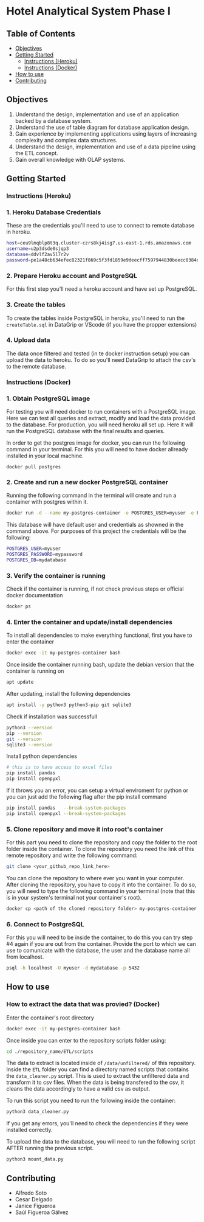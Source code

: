# Hotel Analytical System Phase I

## Table of Contents
- [Objectives](#objectives)
- [Getting Started](#getting-started)
  - [Instructions (Heroku)](#instructions-heroku)
  - [Instructions (Docker)](#instructions-docker)
- [How to use](#How-to-use)
- [Contributing](#contributing)

## Objectives
1. Understand the design, implementation and use of an application backed by a database system. 
2. Understand the use of table diagram for database application design.  
3. Gain experience by implementing applications using layers of increasing complexity and complex data structures. 
4. Understand the design, implementation and use of a data pipeline using the ETL concept. 
5. Gain overall knowledge with OLAP systems.

## Getting Started

### Instructions (Heroku)

### 1. Heroku Database Credentials
These are the credentials you'll need to use to connect to remote database in heroku.
```bash
host=ceu9lmqblp8t3q.cluster-czrs8kj4isg7.us-east-1.rds.amazonaws.com
username=u2p3dsde0sjqp3
database=ddvlf2av5l7r2v
password=pe1a48cb634efec82321f869c5f3fd1859e9deecff7597944830beecc0384d637
```

### 2. Prepare Heroku account and PostgreSQL
For this first step you'll need a heroku account and have set up PostgreSQL.

### 3. Create the tables
To create the tables inside PostgreSQL in heroku, you'll need to run the `createTable.sql` in DataGrip or
VScode (if you have the propper extensions)

### 4. Upload data
The data once filtered and tested (in te docker instruction setup) you can upload the data to heroku.
To do so you'll need DataGrip to attach the csv's to the remote database.

### Instructions (Docker)

### 1. Obtain PostgreSQL image
For testing you will need docker to run containers with a PostgreSQL image. Here we can test all queries and
extract, modify and load the data provided to the database. For production, you will need heroku all set up.
Here it will run the PostgreSQL database with the final results and queries.

In order to get the postgres image for docker, you can run the following command in your terminal. For this
you will need to have docker allready installed in your local machine.
```
docker pull postgres
```

### 2. Create and run a new docker PostgreSQL container

Running the following command in the terminal will create and run a container with postgres within it.
```bash
docker run -d --name my-postgres-container -e POSTGRES_USER=myuser -e POSTGRES_PASSWORD=mypassword -e POSTGRES_DB=mydatabase -p 5432:5432 postgres
```

This database will have default user and credentials as showned in the command above. For purposes of this project the credentials
will be the following:
```bash
POSTGRES_USER=myuser
POSTGRES_PASSWORD=mypassword
POSTGRES_DB=mydatabase
```

### 3. Verify the container is running
Check if the container is running, if not check previous steps or official docker documentation
```bash
docker ps
```

### 4. Enter the container and update/install dependencies
To install all dependencies to make everything functional, first you have to enter the container
```bash
docker exec -it my-postgres-container bash
```

Once inside the container running bash, update the debian version that the container is running on
```bash
apt update
```

After updating, install the following dependencies
```bash
apt install -y python3 python3-pip git sqlite3 
```

Check if installation was successfull
```bash
python3 --version 
pip --version
git --version
sqlite3 --version 
```

Install python dependencies
```bash
# this is to have access to excel files
pip install pandas   
pip install openpyxl
```

If it throws you an error, you can setup a virtual enviroment for python
or you can just add the following flag after the pip install command
```bash
pip install pandas   --break-system-packages
pip install openpyxl --break-system-packages
```

### 5. Clone repository and move it into root's container
For this part you need to clone the repository and copy the folder to the root folder inside the container.
To clone the repository you need the link of this remote repository and write the following command:
```bash
git clone <your_github_repo_link_here>
```
You can clone the repository to where ever you want in your computer. After cloning the repository, you have to copy it into
the container. To do so, you will need to type the following command in your terminal (note that this is in your system's terminal
not your container's root).
```bash
docker cp <path of the cloned repository folder> my-postgres-container:/
```

### 6. Connect to PostgreSQL
For this you will need to be inside the container, to do this you can try step #4 again if you are out
from the container. Provide the port to which we can use to comunicate with the database, the user and
the database name all from localhost.
```bash
psql -h localhost -U myuser -d mydatabase -p 5432
```

## How to use

### How to extract the data that was provied? (Docker)

Enter the container's root directory
```bash
docker exec -it my-postgres-container bash
```
Once inside you can enter to the repository scripts folder using:
```bash
cd ./repository_name/ETL/scripts
```

The data to extract is located inside of `/data/unfiltered/` of this repository. 
Inside the `ETL` folder you can find a directory named scripts that contains the
`data_cleaner.py` script. This is used to extract the unfiltered data and transform
it to csv files. When the data is being transfered to the csv, it cleans the data
accordingly to have a valid csv as output.

To run this script you need to run the following inside the container:
```bash
python3 data_cleaner.py
```
If you get any errors, you'll need to check the dependencies if they were installed correctly.

To upload the data to the database, you will need to run the following script AFTER
running the previous script.
```bash
python3 mount_data.py
```

## Contributing
- Alfredo Soto
- Cesar Delgado
- Janice Figueroa
- Saúl Figueroa Gálvez